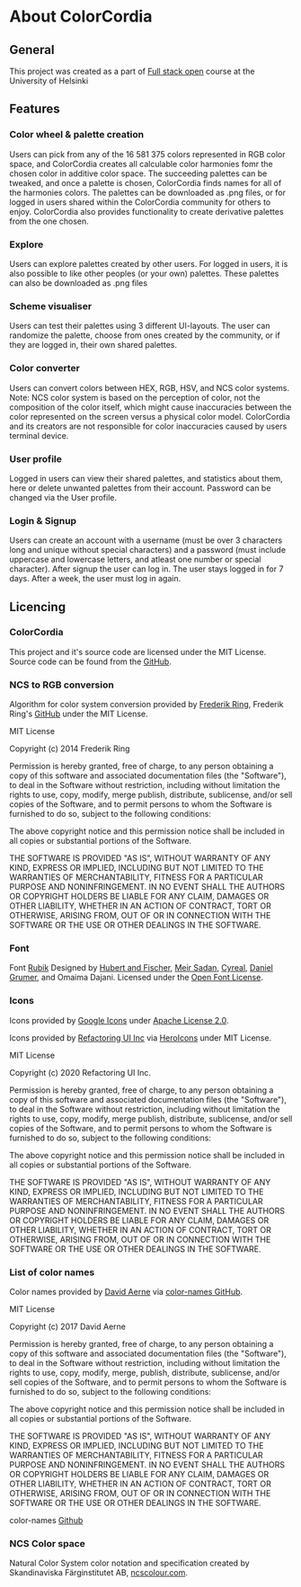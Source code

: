 # About ColorCordia

## General

This project was created as a part of [Full stack open](https://fullstackopen.com/) course at the University of Helsinki

## Features

### Color wheel & palette creation

Users can pick from any of the 16 581 375 colors represented in RGB color space, and ColorCordia creates all calculable color harmonies fomr the chosen color in additive color space. The succeeding palettes can be tweaked, and once a palette is chosen, ColorCordia finds names for all of the harmonies colors. The palettes can be downloaded as .png files, or for logged in users shared within the ColorCordia community for others to enjoy. ColorCordia also provides functionality to create derivative palettes from the one chosen. 

### Explore

Users can explore palettes created by other users. For logged in users, it is also possible to like other peoples (or your own) palettes. These palettes can also be downloaded as .png files

### Scheme visualiser

Users can test their palettes using 3 different UI-layouts. The user can randomize the palette, choose from ones created by the community, or if they are logged in, their own shared palettes.

### Color converter

Users can convert colors between HEX, RGB, HSV, and NCS color systems. Note: NCS color system is based on the perception of color, not the composition of the color itself, which might cause inaccuracies between the color represented on the screen versus a physical color model. ColorCordia and its creators are not responsible for color inaccuracies caused by users terminal device.

### User profile

Logged in users can view their shared palettes, and statistics about them, here or delete unwanted palettes from their account. Password can be changed via the User profile.

### Login & Signup

Users can create an account with a username (must be over 3 characters long and unique without special characters) and a password (must include uppercase and lowercase letters, and atleast one number or special character). After signup the user can log in. The user stays logged in for 7 days. After a week, the user must log in again.

## Licencing

### ColorCordia

This project and it's source code are licensed under the MIT License. Source code can be found from the [GitHub](https://github.com/Atte-Oksanen/Full_stack_open_Project).

### NCS to RGB conversion

Algorithm for color system conversion provided by [Frederik Ring](https://www.frederikring.com/), Frederik Ring's [GitHub](https://github.com/m90) under the MIT License.

MIT License

Copyright (c) 2014 Frederik Ring

Permission is hereby granted, free of charge, to any person obtaining a copy of this software and associated documentation files (the "Software"), to deal in the Software without restriction, including without limitation the rights to use, copy, modify, merge publish, distribute, sublicense, and/or sell copies of the Software, and to permit persons to whom the Software is furnished to do so, subject to the following conditions:

The above copyright notice and this permission notice shall be included in all copies or substantial portions of the Software.

THE SOFTWARE IS PROVIDED "AS IS", WITHOUT WARRANTY OF ANY KIND, EXPRESS OR IMPLIED, INCLUDING BUT NOT LIMITED TO THE WARRANTIES OF MERCHANTABILITY, FITNESS FOR A PARTICULAR PURPOSE AND NONINFRINGEMENT. IN NO EVENT SHALL THE AUTHORS OR COPYRIGHT HOLDERS BE LIABLE FOR ANY CLAIM, DAMAGES OR OTHER LIABILITY, WHETHER IN AN ACTION OF CONTRACT, TORT OR OTHERWISE, ARISING FROM, OUT OF OR IN CONNECTION WITH THE SOFTWARE OR THE USE OR OTHER DEALINGS IN THE SOFTWARE.

### Font

Font [Rubik](https://fonts.google.com/specimen/Rubik) Designed by [Hubert and Fischer](https://hfs-studio.com/), [Meir Sadan](https://meirsadan.com/), [Cyreal](https://github.com/cyrealtype), [Daniel Grumer](http://www.danielgrumer.com/), and Omaima Dajani. Licensed under the [Open Font License](https://scripts.sil.org/OFL).

### Icons

Icons provided by [Google Icons](https://fonts.google.com/icons) under [Apache License 2.0](https://www.apache.org/licenses/LICENSE-2.0.txt).

Icons provided by [Refactoring UI Inc](https://tailwindcss.com/) via [HeroIcons](https://heroicons.com/) under MIT License.

MIT License

Copyright (c) 2020 Refactoring UI Inc.

Permission is hereby granted, free of charge, to any person obtaining a copy of this software and associated documentation files (the "Software"), to deal in the Software without restriction, including without limitation the rights to use, copy, modify, merge publish, distribute, sublicense, and/or sell copies of the Software, and to permit persons to whom the Software is furnished to do so, subject to the following conditions:

The above copyright notice and this permission notice shall be included in all copies or substantial portions of the Software.

THE SOFTWARE IS PROVIDED "AS IS", WITHOUT WARRANTY OF ANY KIND, EXPRESS OR IMPLIED, INCLUDING BUT NOT LIMITED TO THE WARRANTIES OF MERCHANTABILITY, FITNESS FOR A PARTICULAR PURPOSE AND NONINFRINGEMENT. IN NO EVENT SHALL THE AUTHORS OR COPYRIGHT HOLDERS BE LIABLE FOR ANY CLAIM, DAMAGES OR OTHER LIABILITY, WHETHER IN AN ACTION OF CONTRACT, TORT OR OTHERWISE, ARISING FROM, OUT OF OR IN CONNECTION WITH THE SOFTWARE OR THE USE OR OTHER DEALINGS IN THE SOFTWARE.

### List of color names

Color names provided by [David Aerne](https://bento.me/meodai) via [color-names GitHub](https://github.com/meodai/color-names).

MIT License

Copyright (c) 2017 David Aerne

Permission is hereby granted, free of charge, to any person obtaining a copy of this software and associated documentation files (the "Software"), to deal in the Software without restriction, including without limitation the rights to use, copy, modify, merge, publish, distribute, sublicense, and/or sell copies of the Software, and to permit persons to whom the Software is furnished to do so, subject to the following conditions:

The above copyright notice and this permission notice shall be included in all copies or substantial portions of the Software.

THE SOFTWARE IS PROVIDED "AS IS", WITHOUT WARRANTY OF ANY KIND, EXPRESS OR IMPLIED, INCLUDING BUT NOT LIMITED TO THE WARRANTIES OF MERCHANTABILITY, FITNESS FOR A PARTICULAR PURPOSE AND NONINFRINGEMENT. IN NO EVENT SHALL THE AUTHORS OR COPYRIGHT HOLDERS BE LIABLE FOR ANY CLAIM, DAMAGES OR OTHER LIABILITY, WHETHER IN AN ACTION OF CONTRACT, TORT OR OTHERWISE, ARISING FROM, OUT OF OR IN CONNECTION WITH THE SOFTWARE OR THE USE OR OTHER DEALINGS IN THE SOFTWARE.

color-names [Github](https://github.com/meodai/color-names)

### NCS Color space

Natural Color System color notation and specification created by Skandinaviska Färginstitutet AB, [ncscolour.com](https://ncscolour.com).